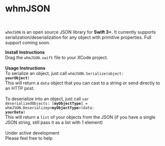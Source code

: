 <b><h1>whmJSON</h1></b>
<br>
<p><code>whmJSON</code> is an open source JSON library for <b>Swift 3+</b>. It currently supports serialization/deserialization for any object with primitive properties. Full support coming soon.</p>

<b>Install Instructions</b>
<br>
Drag the <code>whmJSON.swift</code> file to your XCode project.
<br>
<br>
<b>Usage Instructions</b>
<br>
To serialize an object, just call <code>whmJSON.Serialize(object: <b>yourObject</b>)</code>
<br>
This will return a <code>data</code> object that you can cast to a string or send directly to an HTTP post.
<br>
<br>
To deserialize into an object, just call <code>var deserializedObjects: [<b>myObjectType</b>] = whmJSON.Deserializep&#60;<b>myObjectType</b>&#62;(data: <b>yourData</b>)</code>
<br>
This will return a <code>list</code> of your objects from the JSON (if you have a single JSON string, still pass it as a list with 1 element)
<br>
<br>
Under active development
<br>
Please feel free to help
